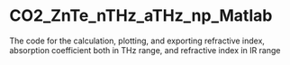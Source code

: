 # CO2_ZnTe_nTHz_aTHz_np_Matlab
The code for the calculation, plotting, and exporting refractive index, absorption coefficient both in THz range, and refractive index in IR range
